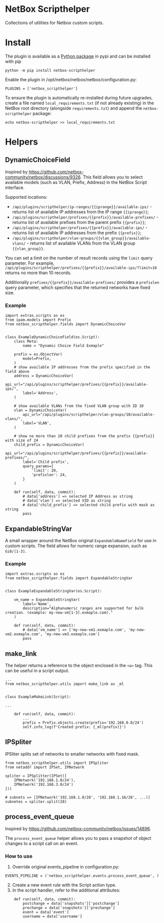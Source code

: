 # NetBox Scripthelper

Collections of utilities for Netbox custom scripts.

# Install
The plugin is available as a [Python package](https://pypi.org/project/netbox-scripthelper/) in pypi and can be installed with pip
```
python -m pip install netbox-scripthelper
```

Enable the plugin in /opt/netbox/netbox/netbox/configuration.py:
```
PLUGINS = ['netbox_scripthelper']
```

To ensure the plugin is automatically re-installed during future upgrades, create a file named `local_requirements.txt` (if not already existing) in the NetBox root directory (alongside `requirements.txt`) and append the `netbox-scripthelper` package:

```no-highlight
echo netbox-scripthelper >> local_requirements.txt
```

# Helpers

## DynamicChoiceField

Inspired by https://github.com/netbox-community/netbox/discussions/9326.
This field allows you to select available models (such as VLAN, Prefix, Address) in the NetBox Script interface.

Supported locations:

* `/api/plugins/scripthelper/ip-ranges/{{iprange}}/available-ips/` - returns list of available IP addresses from the IP range `{{iprange}}`;
* `/api/plugins/scripthelper/prefixes/{{prefix}}/available-prefixes/` - returns list of available prefixes from the parent prefix `{{prefix}}`;
* `/api/plugins/scripthelper/prefixes/{{prefix}}/available-ips/` - returns list of available IP addresses from the prefix `{{prefix}}`;
* `/api/plugins/scripthelper/vlan-groups/{{vlan_group}}/available-vlans/` - returns list of available VLANs from the VLAN group `{{vlan_group}}`.

You can set a limit on the number of result records using the `limit` query parameter. For example, `/api/plugins/scripthelper/prefixes/{{prefix}}/available-ips/?limit=10` returns no more than 10 records.

Additionally `prefixes/{{prefix}}/available-prefixes/` provides a `prefixlen` query parameter, which specifies that the returned networks have fixed size.

### Example

```
import extras.scripts as es
from ipam.models import Prefix
from netbox_scripthelper.fields import DynamicChoiceVar


class ExampleDynamicChoiceField(es.Script):
    class Meta:
        name = "Dynamic Choice Field Exmaple"

    prefix = es.ObjectVar(
        model=Prefix,
    )
    # show available IP addresses from the prefix specified in the field above
    address = DynamicChoiceVar(
        api_url="/api/plugins/scripthelper/prefixes/{{prefix}}/available-ips/",
        label='Address',
    )
    
    # show available VLANs from the fixed VLAN group with ID 10
    vlan = DynamicChoiceVar(
        api_url="/api/plugins/scripthelper/vlan-groups/10/available-vlans/",
        label='VLAN',
    )
    
    # show no more than 20 child prefixes from the prefix {{prefix}} with size of 24
    child_prefix = DynamicChoiceVar(
        api_url="/api/plugins/scripthelper/prefixes/{{prefix}}/available-prefixes/",
        label='Child prefix',
        query_params={
            'limit': 20,
            'prefixlen': 24,
        }
    )

    def run(self, data, commit):
        # data['address'] => selected IP Address as string
        # data['vlan'] => selected VID as string
        # data['child_prefix'] => selected child prefix with mask as string
        pass

```

## ExpandableStringVar

A small wrapper around the NetBox original `ExpandableNameField` for use in custom scripts. The field allows for numeric range expansion, such as `Gi0/[1-3]`. 


### Example

```
import extras.scripts as es
from netbox_scripthelper.fields import ExpandableStringVar


class ExampleExpandableStringVar(es.Script):

    vm_name = ExpandableStringVar(
        label='Name',
        description="Alphanumeric ranges are supported for bulk creation. (example: my-new-vm[1-3].exmaple.com)."
    )

    def run(self, data, commit):
        # data['vm_name'] => ['my-new-vm1.exmaple.com', 'my-new-vm2.exmaple.com', 'my-new-vm3.exmaple.com']
        pass

```

## make_link

The helper returns a reference to the object enclosed in the `<a>` tag. This can be useful in a script output.

```
...
from netbox_scripthelper.utils import make_link as _ml


class ExampleMakeLink(Script):

...

    def run(self, data, commit):
        ...
        prefix = Prefix.objects.create(prefix='192.168.0.0/24')
        self.info_log(f'Created prefix: {_ml(prefix)}')

```

## IPSpliter

IPSliter splits set of networks to smaller networks with fixed mask.

```
from netbox_scripthelper.utils import IPSpliter
from netaddr import IPSet, IPNetwork

spliter = IPSplitter(IPSet([
    IPNetwork('192.168.1.0/24'),
    IPNetwork('192.168.3.0/24')
]))

# subnets => [IPNetwork('192.168.1.0/28', '192.168.1.16/28', ...)]
subnetes = spliter.split(28)
```

## process_event_queue

Inspired by https://github.com/netbox-community/netbox/issues/14896.

The `process_event_queue` helper allows you to pass a snapshot of object changes to a script call on an event.

### How to use

1. Override original events_pipeline in configuration.py:
```
EVENTS_PIPELINE = ('netbox_scripthelper.events.process_event_queue', )
```

2. Create a new event rule with the Script action type.
3. In the script handler, refer to the additional attributes:
```
    def run(self, data, commit):
        postchange = data['snapshots']['postchange']
        prechange = data['snapshots']['prechange']
        event = data['event']
        username = data['username']

```

